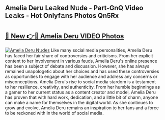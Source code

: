 ## Amelia Deru Le𝚊ked N𝚞de - Part-GnQ Video Le𝚊ks - Hot Onlyf𝚊ns Photos Qn5Rx

# <h2><a href="http://ab28966.deff.icu/?id=Amelia+Deru">🔗 New 👉🔴 Amelia Deru VIDEO Photos</a></h2>

[![Amelia Deru N𝚞des](https://i.imgur.com/rIISA9y.gif)](http://ab28966.deff.icu/?id=Amelia+Deru)
Like many social media personalities, Amelia Deru has faced her fair share of controversies and criticisms. From her explicit content to her involvement in various feuds, Amelia Deru's online presence has been a subject of debate and discussion. However, she has always remained unapologetic about her choices and has used these controversies as opportunities to engage with her audience and address any concerns or misconceptions. Amelia Deru's rise to social media stardom is a testament to her resilience, creativity, and authenticity. From her humble beginnings as a gamer to her current status as a content creator and model, Amelia Deru has proven that with hard work, dedication, and a little bit of charm, anyone can make a name for themselves in the digital world. As she continues to grow and evolve, Amelia Deru remains an inspiration to her fans and a force to be reckoned with in the world of social media.
